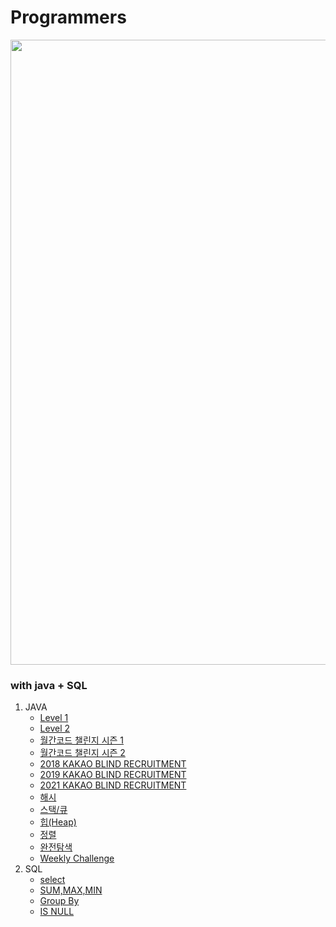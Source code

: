 # Programmers
<img src ="https://media.vlpt.us/post-images/wan088/fd59d910-bdf2-11e9-819b-6f75e16b2f5e/.jpg" width="1000">

### with java + SQL

1. JAVA
     + [Level 1](https://github.com/YH-LEE21/Programmers/tree/main/src/main/java/level1)
     + [Level 2](https://github.com/YH-LEE21/Programmers/tree/main/src/main/java/Level%202)   
     + [월간코드 챌린지 시즌 1](https://github.com/YH-LEE21/Programmers/tree/main/src/main/java/%EC%9B%94%EA%B0%84%20%EC%BD%94%EB%93%9C%20%EC%B1%8C%EB%A6%B0%EC%A7%80%20%EC%8B%9C%EC%A6%8C1)
     + [월간코드 챌린지 시즌 2](https://github.com/YH-LEE21/Programmers/tree/main/src/main/java/%EC%9B%94%EA%B0%84%20%EC%BD%94%EB%93%9C%20%EC%B1%8C%EB%A6%B0%EC%A7%80%20%EC%8B%9C%EC%A6%8C2)
     + [2018 KAKAO BLIND RECRUITMENT](https://github.com/YH-LEE21/Programmers/tree/main/src/main/java/2018%20KAKAO%20BLIND%20RECRUITMENT)
     + [2019 KAKAO BLIND RECRUITMENT](https://github.com/YH-LEE21/Programmers/tree/main/src/main/java/2019%20KAKAO%20BLIND%20RECRUITMENT)
     + [2021 KAKAO BLIND RECRUITMENT](https://github.com/YH-LEE21/Programmers/tree/main/src/main/java/2021%20KAKAO%20BLIND%20RECRUITMENT)
     + [해시](https://github.com/YH-LEE21/Programmers/tree/main/src/main/java/%ED%95%B4%EC%8B%9C)
     + [스택/큐](https://github.com/YH-LEE21/Programmers/tree/main/src/main/java/%EC%8A%A4%ED%83%9D%2C%ED%81%90)
     + [힙(Heap)](https://github.com/YH-LEE21/Programmers/tree/main/src/main/java/%ED%9E%99(Heap))
     + [정렬](https://github.com/YH-LEE21/Programmers/tree/main/src/main/java/%EC%A0%95%EB%A0%AC)
     + [완전탐색](https://github.com/YH-LEE21/Programmers/tree/main/src/main/java/%EC%99%84%EC%A0%84%ED%83%90%EC%83%89)
     + [Weekly Challenge](https://github.com/YH-LEE21/Programmers/tree/main/src/main/java/Weekly%20Challenge)
2. SQL
     + [select](https://github.com/YH-LEE21/Programmers/tree/main/src/main/SQL/select)
     + [SUM,MAX,MIN](https://github.com/YH-LEE21/Programmers/tree/main/src/main/SQL/SUM%2CMAX%2CMIN)
     + [Group By](https://github.com/YH-LEE21/Programmers/tree/main/src/main/SQL/Group%20By)
     + [IS NULL](https://github.com/YH-LEE21/Programmers/tree/main/src/main/SQL/IS%20NULL)
